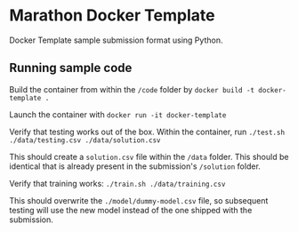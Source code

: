 # Marathon Docker Template
Docker Template sample submission format using Python.

## Running sample code
Build the container from within the `/code` folder by
`docker build -t docker-template .`

Launch the container with
`docker run -it docker-template`

Verify that testing works out of the box. Within the container, run
`./test.sh ./data/testing.csv ./data/solution.csv`

This should create a `solution.csv` file within the `/data` folder. This should be identical that is already present in the submission's `/solution` folder.

Verify that training works:
`./train.sh ./data/training.csv`

This should overwrite the `./model/dummy-model.csv` file, so subsequent testing will use the new model instead of the one shipped with the submission.

